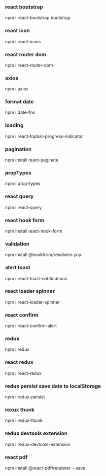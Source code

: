 ### react bootstrap

npm i react-bootstrap bootstrap

### react icon

npm i react-icons

### react router dom

npm i react-router-dom

### axios
npm i axios

### format date
npm i date-fns

### loading
npm i react-topbar-progress-indicator

### pagination
npm install react-paginate

### propTypes
npm i prop-types

### react query
npm i react-query

### react hook form
npm install react-hook-form

### validation
npm install @hookform/resolvers yup

### alert toast
npm i react-toast-notifications

### react loader spinner
npm i react-loader-spinner

### react confirm
npm i react-confirm-alert

### redux
npm i redux

### react redux
npm i react-redux

### redux persist save data to localStorage
npm i redux-persist

### rexux thunk
npm i redux-thunk

### redux devtools extension
npm i redux-devtools-extension

### react pdf
npm install @react-pdf/renderer --save